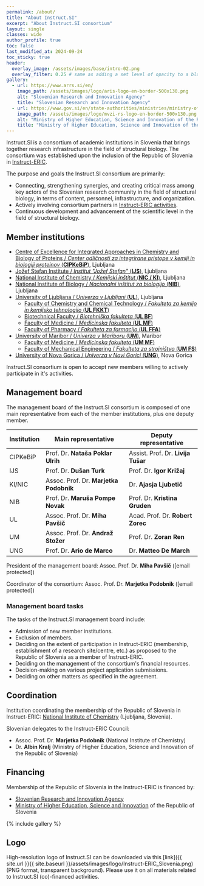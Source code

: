 ```yaml
---
permalink: /about/
title: "About Instruct.SI"
excerpt: "About Instruct.SI consortium"
layout: single
classes: wide
author_profile: true
toc: false
last_modified_at: 2024-09-24
toc_sticky: true
header:
  overlay_image: /assets/images/base/intro-02.png
  overlay_filter: 0.25 # same as adding a set level of opacity to a black background
gallery:
  - url: https://www.arrs.si/en/
    image_path: /assets/images/logo/aris-logo-en-border-500x130.png
    alt: "Slovenian Research and Innovation Agency"
    title: "Slovenian Research and Innovation Agency"
  - url: https://www.gov.si/en/state-authorities/ministries/ministry-of-higher-education-science-and-innovation/
    image_path: /assets/images/logo/mvzi-rs-logo-en-border-500x130.png
    alt: "Ministry of Higher Education, Science and Innovation of the Republic of Slovenia"
    title: "Ministry of Higher Education, Science and Innovation of the Republic of Slovenia"
---
```


Instruct.SI is a consortium of academic institutions in Slovenia that brings together research infrastructure in the field of structural biology. The consortium was established upon the inclusion of the Republic of Slovenia in [Instruct-ERIC](https://instruct-eric.org/).

The purpose and goals the Instruct.SI consortium are primarily:
- Connecting, strengthening synergies, and creating critical mass among key actors of the Slovenian research community in the field of structural biology, in terms of content, personnel, infrastructure, and organization.
- Actively involving consortium partners in [Instruct-ERIC activities](https://instruct-eric.org/our-services).
- Continuous development and advancement of the scientific level in the field of structural biology.

## Member institutions

- [Centre of Excellence for Integrated Approaches in Chemistry and Biology of Proteins / *Center odličnosti za integrirane pristope v kemiji in biologiji proteinov* (**CIPKeBiP**)](https://cipkebip.org/), Ljubljana
- [Jožef Stefan Institute / *Institut "Jožef Stefan"* (**IJS**)](https://www.ijs.si/), Ljubljana
- [National Institute of Chemistry / *Kemijski inštitut* (**NIC / KI**)](https://www.ki.si/), Ljubljana
- [National Institute of Biology / *Nacionalni inštitut za biologijo* (**NIB**)](http://www.nib.si/), Ljubljana
- [University of Ljubljana / *Univerza v Ljubljani* (**UL**)](https://www.uni-lj.si/), Ljubljana
  - [Faculty of Chemistry and Chemical Technology / *Fakulteta za kemijo in kemijsko tehnologijo*  (**UL FKKT**)](https://fkkt.uni-lj.si/)
  - [Biotechnical Faculty / *Biotehniška fakulteta* (**UL BF**)](https://www.bf.uni-lj.si/)
  - [Faculty of Medicine / *Medicinska fakulteta* (**UL MF**)](https://www.mf.uni-lj.si/)
  - [Faculty of Pharmacy / *Fakulteta za farmacijo* (**UL FFA**)](https://www.ffa.uni-lj.si/)
- [University of Maribor / *Univerza v Mariboru* (**UM**)](https://www.um.si/), Maribor
  - [Faculty of Medicine / *Medicinska fakulteta* (**UM MF**)](https://www.mf.um.si/)
  - [Faculty of Mechanical Engineering / *Fakulteta za strojništvo* (**UM FS**)](https://www.fs.um.si/)
- [University of Nova Gorica / *Univerza v Novi Gorici* (**UNG**)](https://www.ung.si/), Nova Gorica

Instruct.SI consortium is open to accept new members willing to actively participate in it's activities.

## Management board

The management board of the Instruct.SI consortium is composed of one main representative from each of the member institutions, plus one deputy member.

| Institution 	| Main representative 	| Deputy representative 	|
|---	|---	|---	|
| CIPKeBiP 	| Prof. Dr. **Nataša Poklar Ulrih**	| Assist. Prof. Dr. **Livija Tušar** 	|
| IJS 	| Prof. Dr. **Dušan Turk** 	| Prof. Dr. **Igor Križaj** 	|
| KI/NIC 	| Assoc. Prof. Dr. **Marjetka Podobnik** 	| Dr. **Ajasja Ljubetič** 	|
| NIB 	| Prof. Dr. **Maruša Pompe Novak** 	| Prof. Dr. **Kristina Gruden**  |
| UL 	| Assoc. Prof. Dr. **Miha Pavšič** 	| Acad. Prof. Dr. **Robert Zorec** 	|
| UM 	| Assoc. Prof. Dr. **Andraž Stožer** 	| Prof. Dr. **Zoran Ren** 	|
| UNG 	| Prof. Dr. **Ario de Marco** 	| Dr. **Matteo De March** 	|

President of the management board: Assoc. Prof. Dr. **Miha Pavšič** (<a class="email-link" data-user="miha.pavsic" data-domain="fkkt.uni-lj.si">[email protected]</a>)

Coordinator of the consortium: Assoc. Prof. Dr. **Marjetka Podobnik** (<a class="email-link" data-user="marjetka.podobnik" data-domain="ki.si">[email protected]</a>)

### Management board tasks

The tasks of the Instruct.SI management board include:
- Admission of new member institutions.
- Exclusion of members.
- Deciding on the extent of participation in Instruct-ERIC (membership, establishment of a research site/centre, etc.) as proposed to the Republic of Slovenia as a member of Instruct-ERIC.
- Deciding on the management of the consortium's financial resources.
- Decision-making on various project application submissions.
- Deciding on other matters as specified in the agreement.

## Coordination

Institution coordinating the membership of the Republic of Slovenia in Instruct-ERIC: [National Institute of Chemistry](https://www..ki.si/en) (Ljubljana, Slovenia).

Slovenian delegates to the Instruct-ERIC Council:
- Assoc. Prof. Dr. **Marjetka Podobnik** (National Institute of Chemistry)
- Dr. **Albin Kralj** (Ministry of Higher Education, Science and Innovation of the Republic of Slovenia)

## Financing

Membership of the Republic of Slovenia in the Instruct-ERIC is financed by:
- [Slovenian Research and Innovation Agency](https://www.arrs.si/en/)
- [Ministry of Higher Education, Science and Innovation](https://www.gov.si/en/state-authorities/ministries/ministry-of-higher-education-science-and-innovation/) of the Republic of Slovenia

{% include gallery %}

## Logo

High-resolution logo of Instruct.SI can be downloaded via this [link]({{ site.url }}{{ site.baseurl }}/assets/images/logo/Instruct-ERIC_Slovenia.png) (PNG format, transparent background). Please use it on all materials related to Instruct.SI (co)-financed activities.